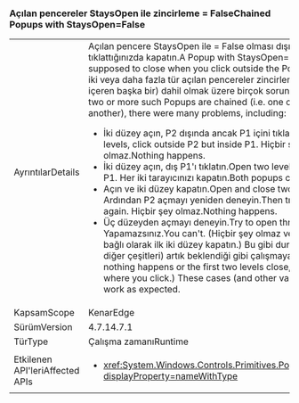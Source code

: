 ### <a name="chained-popups-with-staysopenfalse"></a><span data-ttu-id="984d9-101">Açılan pencereler StaysOpen ile zincirleme = False</span><span class="sxs-lookup"><span data-stu-id="984d9-101">Chained Popups with StaysOpen=False</span></span>

|   |   |
|---|---|
|<span data-ttu-id="984d9-102">Ayrıntılar</span><span class="sxs-lookup"><span data-stu-id="984d9-102">Details</span></span>|<span data-ttu-id="984d9-103">Açılan pencere StaysOpen ile = False olması dışında açılan tıklattığınızda kapatın.</span><span class="sxs-lookup"><span data-stu-id="984d9-103">A Popup with StaysOpen=False is supposed to close when you click outside the Popup.</span></span> <span data-ttu-id="984d9-104">Ne zaman iki veya daha fazla tür açılan pencereler zincirleme (yani bir içeren başka bir) dahil olmak üzere birçok sorunu vardı:</span><span class="sxs-lookup"><span data-stu-id="984d9-104">When two or more such Popups are chained (i.e. one contains another), there were many problems, including:</span></span><ul><li><span data-ttu-id="984d9-105">İki düzey açın, P2 dışında ancak P1 içini tıklatın.</span><span class="sxs-lookup"><span data-stu-id="984d9-105">Open two levels, click outside P2 but inside P1.</span></span>  <span data-ttu-id="984d9-106">Hiçbir şey olmaz.</span><span class="sxs-lookup"><span data-stu-id="984d9-106">Nothing happens.</span></span></li><li><span data-ttu-id="984d9-107">İki düzey açın, dış P1'ı tıklatın.</span><span class="sxs-lookup"><span data-stu-id="984d9-107">Open two levels, click outside P1.</span></span>  <span data-ttu-id="984d9-108">Her iki tarayıcınızı kapatın.</span><span class="sxs-lookup"><span data-stu-id="984d9-108">Both popups close.</span></span></li><li><span data-ttu-id="984d9-109">Açın ve iki düzey kapatın.</span><span class="sxs-lookup"><span data-stu-id="984d9-109">Open and close two levels.</span></span>  <span data-ttu-id="984d9-110">Ardından P2 açmayı yeniden deneyin.</span><span class="sxs-lookup"><span data-stu-id="984d9-110">Then try to open P2 again.</span></span>  <span data-ttu-id="984d9-111">Hiçbir şey olmaz.</span><span class="sxs-lookup"><span data-stu-id="984d9-111">Nothing happens.</span></span></li><li><span data-ttu-id="984d9-112">Üç düzeyden açmayı deneyin.</span><span class="sxs-lookup"><span data-stu-id="984d9-112">Try to open three levels.</span></span>  <span data-ttu-id="984d9-113">Yapamazsınız.</span><span class="sxs-lookup"><span data-stu-id="984d9-113">You can't.</span></span>  <span data-ttu-id="984d9-114">(Hiçbir şey olmaz veya tıklattığınız bağlı olarak ilk iki düzey kapatın.) Bu gibi durumlarda (ve diğer çeşitleri) artık beklendiği gibi çalışmayabilir.</span><span class="sxs-lookup"><span data-stu-id="984d9-114">(Either nothing happens or the first two levels close, depending on where you click.) These cases (and other variants) now work as expected.</span></span></li></ul>|
|<span data-ttu-id="984d9-115">Kapsam</span><span class="sxs-lookup"><span data-stu-id="984d9-115">Scope</span></span>|<span data-ttu-id="984d9-116">Kenar</span><span class="sxs-lookup"><span data-stu-id="984d9-116">Edge</span></span>|
|<span data-ttu-id="984d9-117">Sürüm</span><span class="sxs-lookup"><span data-stu-id="984d9-117">Version</span></span>|<span data-ttu-id="984d9-118">4.7.1</span><span class="sxs-lookup"><span data-stu-id="984d9-118">4.7.1</span></span>|
|<span data-ttu-id="984d9-119">Tür</span><span class="sxs-lookup"><span data-stu-id="984d9-119">Type</span></span>|<span data-ttu-id="984d9-120">Çalışma zamanı</span><span class="sxs-lookup"><span data-stu-id="984d9-120">Runtime</span></span>|
|<span data-ttu-id="984d9-121">Etkilenen API'leri</span><span class="sxs-lookup"><span data-stu-id="984d9-121">Affected APIs</span></span>|<ul><li><xref:System.Windows.Controls.Primitives.Popup.StaysOpen?displayProperty=nameWithType></li></ul>|

